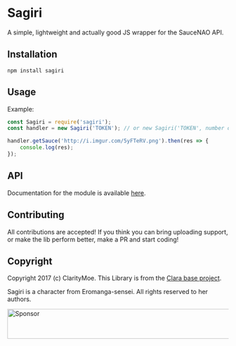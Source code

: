 # Sagiri
A simple, lightweight and actually good JS wrapper for the SauceNAO API.

## Installation

```
npm install sagiri
```

## Usage

Example:
```js
const Sagiri = require('sagiri');
const handler = new Sagiri('TOKEN'); // or new Sagiri('TOKEN', number of results)

handler.getSauce('http://i.imgur.com/5yFTeRV.png').then(res => {
    console.log(res);
});
```

## API 

Documentation for the module is available [here](./API.md).

## Contributing

All contributions are accepted! If you think you can bring uploading support, or make the lib perform better, make a PR and start coding!

## Copyright

Copyright 2017 (c) ClarityMoe. This Library is from the [Clara base project](https://github.com/ClaraIO/Clara).

Sagiri is a character from Eromanga-sensei. All rights reserved to her authors.

<a target='_blank' rel='nofollow' href='https://app.codesponsor.io/link/AWTfak41YehZveZx8xMtTKdF/ClarityMoe/Sagiri'>
  <img alt='Sponsor' width='888' height='68' src='https://app.codesponsor.io/embed/AWTfak41YehZveZx8xMtTKdF/ClarityMoe/Sagiri.svg' />
</a>
